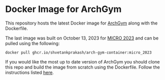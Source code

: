 # Docker Image for ArchGym
This repository hosts the latest Docker image for [ArchGym](https://github.com/srivatsankrishnan/oss-arch-gym) along with the Dockerfile.

The last image was built on October 13, 2023 for [MICRO 2023](https://sites.google.com/g.harvard.edu/micro23-maad-tutorial/home) and can be pulled using the following:
```
docker pull ghcr.io/shvetankprakash/arch-gym-container:micro_2023
```

If you would like the most up to date version of ArchGym you should clone this repo and build the image from scratch using the Dockerfile. Follow the instructions listed [here](https://oss-archgym.readthedocs.io/en/latest/installation.html#a-docker-install).
